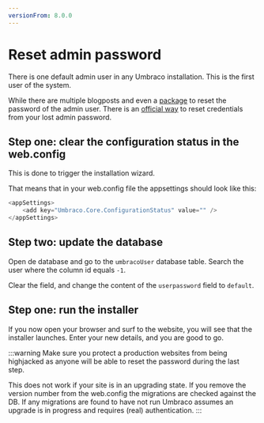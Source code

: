 ```yaml
---
versionFrom: 8.0.0
---
```


# Reset admin password

There is one default admin user in any Umbraco installation. This is the first user of the system.

While there are multiple blogposts and even a [package](https://our.umbraco.com/packages/developer-tools/umbraco-admin-reset/) to reset the password of the admin user. There is an [official way](https://twitter.com/Shazwazza/status/1141594930550206464) to reset credentials from your lost admin password.

## Step one: clear the configuration status in the web.config

This is done to trigger the installation wizard.

That means that in your web.config file the appsettings should look like this:

``` csharp
<appSettings>
    <add key="Umbraco.Core.ConfigurationStatus" value="" />
</appSettings>
```

## Step two: update the database

Open de database and go to the `umbracoUser` database table.
Search the user where the column id equals `-1`.

Clear the field, and change the content of the `userpassword` field to `default`.

## Step one: run the installer

If you now open your browser and surf to the website, you will see that the installer launches. Enter your new details, and you are good to go.  

:::warning
Make sure you protect a production websites from being highjacked as anyone will be able to reset the password during the last step.

This does not work if your site is in an upgrading state.
If you remove the version number from the web.config the migrations are checked against the DB. If any migrations are found to have not run Umbraco assumes an upgrade is in progress and requires (real) authentication.
:::
